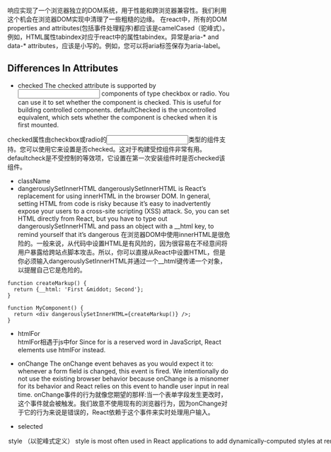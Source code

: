 响应实现了一个浏览器独立的DOM系统，用于性能和跨浏览器兼容性。我们利用这个机会在浏览器DOM实现中清理了一些粗糙的边缘。
在react中，所有的DOM properties and attributes(包括事件处理程序)都应该是camelCased（驼峰式）。例如，HTML属性tabindex对应于react中的属性tabindex。异常是aria-* and data-* attributes，应该是小写的。例如，您可以将aria标签保存为aria-label。

## Differences In Attributes
- checked
The checked attribute is supported by <input> components of type checkbox or radio. You can use it to set whether the component is checked. This is useful for building controlled components. defaultChecked is the uncontrolled equivalent, which sets whether the component is checked when it is first mounted.

checked属性由checkbox或radio的<input>类型的组件支持。您可以使用它来设置是否checked。这对于构建受控组件非常有用。defaultcheck是不受控制的等效项，它设置在第一次安装组件时是否checked该组件。

- className
- dangerouslySetInnerHTML
dangerouslySetInnerHTML is React’s replacement for using innerHTML in the browser DOM. In general, setting HTML from code is risky because it’s easy to inadvertently expose your users to a cross-site scripting (XSS) attack. So, you can set HTML directly from React, but you have to type out dangerouslySetInnerHTML and pass an object with a __html key, to remind yourself that it’s dangerous
在浏览器DOM中使用innerHTML是很危险的。一般来说，从代码中设置HTML是有风险的，因为很容易在不经意间将用户暴露给跨站点脚本攻击。所以，你可以直接从React中设置HTML，但是你必须输入dangerouslySetInnerHTML并通过一个__html键传递一个对象，以提醒自己它是危险的。
```
function createMarkup() {
  return {__html: 'First &middot; Second'};
}

function MyComponent() {
  return <div dangerouslySetInnerHTML={createMarkup()} />;
}
```

- htmlFor  
htmlFor相遇于js中for
Since for is a reserved word in JavaScript, React elements use htmlFor instead.

- onChange
The onChange event behaves as you would expect it to: whenever a form field is changed, this event is fired. We intentionally do not use the existing browser behavior because onChange is a misnomer for its behavior and React relies on this event to handle user input in real time.
onChange事件的行为就像您期望的那样:当一个表单字段发生更改时，这个事件就会被触发。我们故意不使用现有的浏览器行为，因为onChange对于它的行为来说是错误的，React依赖于这个事件来实时处理用户输入。

- selected
<option>

- style   （以驼峰式定义）
style is most often used in React applications to add dynamically-computed styles at render time. 
style最常用于在渲染时添加动态计算的样式。
如果是数字，会自动加px；如果想加其他单位，用字符串写入。
不过zoom, order, flex等这些属性不会添加单位。
```
// Result style: '10px'
<div style={{ height: 10 }}>
  Hello World!
</div>

// Result style: '10%'
<div style={{ height: '10%' }}>
  Hello World!
</div>
```

- suppressContentEditableWarning
Normally, there is a warning when an element with children is also marked as contentEditable, because it won’t work. This attribute suppresses that warning. Don’t use this unless you are building a library like Draft.js that manages contentEditable manually.
通常情况下，当带有子元素的元素也被标记为contentEditable时，会有一个警告，因为它不会起作用。这个属性会抑制这个警告。除非你正在建立一个Draft.js一样的库，因为这些库可以手动管理contentEditable，否则不要使用它。

- suppressHydrationWarning
If you use server-side React rendering, normally there is a warning when the server and the client render different content. However, in some rare cases, it is very hard or impossible to guarantee an exact match. For example, timestamps are expected to differ on the server and on the client.

If you set suppressHydrationWarning to true, React will not warn you about mismatches in the attributes and the content of that element. It only works one level deep, and is intended to be used as an escape hatch. Don’t overuse it. You can read more about hydration in the ReactDOM.hydrate() documentation.
如果使用服务器端React呈现，通常在服务器和客户端呈现不同的内容时会发出警告。然而，在一些罕见的情况下，很难或不可能保证一场精确的匹配。例如，时间戳在服务器上和客户机上都是不同的。

如果你设置了suppressHydrationWarning为真，React将不会警告你哪个元素在属性和内容上的不匹配。它只工作一层深度，并打算用作逃生舱口。不要过度使用它。你可以阅读更多关于hydration in the ReactDOM.hydrate() documentation。

- value
The value attribute is supported by <input> and <textarea> components. You can use it to set the value of the component. This is useful for building controlled components. defaultValue is the uncontrolled equivalent, which sets the value of the component when it is first mounted.
value属性由<input>和<textarea>组件支持。您可以使用它来设置组件的值。这对于构建受控组件非常有用。defaultValue是不受控制的等效值，它是在第一次安装时设置组件的值。

## All Supported HTML Attributes

- react所支持的一些DOM属性包括:

accept acceptCharset accessKey action allowFullScreen alt async autoComplete
autoFocus autoPlay capture cellPadding cellSpacing challenge charSet checked
cite classID className colSpan cols content contentEditable contextMenu controls
controlsList coords crossOrigin data dateTime default defer dir disabled
download draggable encType form formAction formEncType formMethod formNoValidate
formTarget frameBorder headers height hidden high href hrefLang htmlFor
httpEquiv icon id inputMode integrity is keyParams keyType kind label lang list
loop low manifest marginHeight marginWidth max maxLength media mediaGroup method
min minLength multiple muted name noValidate nonce open optimum pattern
placeholder poster preload profile radioGroup readOnly rel required reversed
role rowSpan rows sandbox scope scoped scrolling seamless selected shape size
sizes span spellCheck src srcDoc srcLang srcSet start step style summary
tabIndex target title type useMap value width wmode wrap

- SVG attributes所有都支持

accentHeight accumulate additive alignmentBaseline allowReorder alphabetic
amplitude arabicForm ascent attributeName attributeType autoReverse azimuth
baseFrequency baseProfile baselineShift bbox begin bias by calcMode capHeight
clip clipPath clipPathUnits clipRule colorInterpolation
colorInterpolationFilters colorProfile colorRendering contentScriptType
contentStyleType cursor cx cy d decelerate descent diffuseConstant direction
display divisor dominantBaseline dur dx dy edgeMode elevation enableBackground
end exponent externalResourcesRequired fill fillOpacity fillRule filter
filterRes filterUnits floodColor floodOpacity focusable fontFamily fontSize
fontSizeAdjust fontStretch fontStyle fontVariant fontWeight format from fx fy
g1 g2 glyphName glyphOrientationHorizontal glyphOrientationVertical glyphRef
gradientTransform gradientUnits hanging horizAdvX horizOriginX ideographic
imageRendering in in2 intercept k k1 k2 k3 k4 kernelMatrix kernelUnitLength
kerning keyPoints keySplines keyTimes lengthAdjust letterSpacing lightingColor
limitingConeAngle local markerEnd markerHeight markerMid markerStart
markerUnits markerWidth mask maskContentUnits maskUnits mathematical mode
numOctaves offset opacity operator order orient orientation origin overflow
overlinePosition overlineThickness paintOrder panose1 pathLength
patternContentUnits patternTransform patternUnits pointerEvents points
pointsAtX pointsAtY pointsAtZ preserveAlpha preserveAspectRatio primitiveUnits
r radius refX refY renderingIntent repeatCount repeatDur requiredExtensions
requiredFeatures restart result rotate rx ry scale seed shapeRendering slope
spacing specularConstant specularExponent speed spreadMethod startOffset
stdDeviation stemh stemv stitchTiles stopColor stopOpacity
strikethroughPosition strikethroughThickness string stroke strokeDasharray
strokeDashoffset strokeLinecap strokeLinejoin strokeMiterlimit strokeOpacity
strokeWidth surfaceScale systemLanguage tableValues targetX targetY textAnchor
textDecoration textLength textRendering to transform u1 u2 underlinePosition
underlineThickness unicode unicodeBidi unicodeRange unitsPerEm vAlphabetic
vHanging vIdeographic vMathematical values vectorEffect version vertAdvY
vertOriginX vertOriginY viewBox viewTarget visibility widths wordSpacing
writingMode x x1 x2 xChannelSelector xHeight xlinkActuate xlinkArcrole
xlinkHref xlinkRole xlinkShow xlinkTitle xlinkType xmlns xmlnsXlink xmlBase
xmlLang xmlSpace y y1 y2 yChannelSelector z zoomAndPan